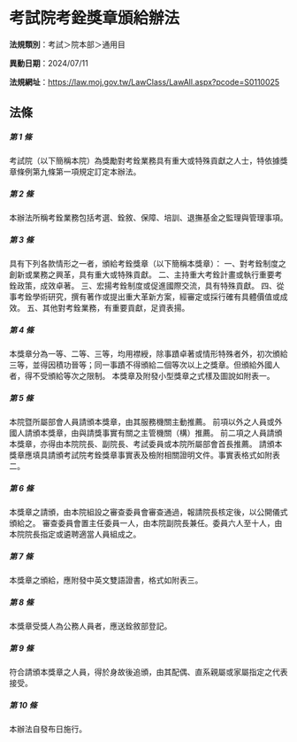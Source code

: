# 考試院考銓獎章頒給辦法

**法規類別**：考試＞院本部＞通用目

**異動日期**：2024/07/11  

**法規網址**：https://law.moj.gov.tw/LawClass/LawAll.aspx?pcode=S0110025





## 法條
##### 第 1 條
考試院（以下簡稱本院）為獎勵對考銓業務具有重大或特殊貢獻之人士，特依據獎章條例第九條第一項規定訂定本辦法。

##### 第 2 條
本辦法所稱考銓業務包括考選、銓敘、保障、培訓、退撫基金之監理與管理事項。

##### 第 3 條
具有下列各款情形之一者，頒給考銓獎章（以下簡稱本獎章）：
一、對考銓制度之創新或業務之興革，具有重大或特殊貢獻。
二、主持重大考銓計畫或執行重要考銓政策，成效卓著。
三、宏揚考銓制度或促進國際交流，具有特殊貢獻。
四、從事考銓學術研究，撰有著作或提出重大革新方案，經審定或採行確有具體價值或成效。
五、其他對考銓業務，有重要貢獻，足資表揚。

##### 第 4 條
本獎章分為一等、二等、三等，均用襟綬，除事蹟卓著或情形特殊者外，初次頒給三等，並得因積功晉等；同一事蹟不得頒給二個等次以上之獎章。但頒給外國人者，得不受頒給等次之限制。
本獎章及附發小型獎章之式樣及圖說如附表一。

##### 第 5 條
本院暨所屬部會人員請頒本獎章，由其服務機關主動推薦。
前項以外之人員或外國人請頒本獎章，由與請獎事實有關之主管機關（構）推薦。
前二項之人員請頒本獎章，亦得由本院院長、副院長、考試委員或本院所屬部會首長推薦。
請頒本獎章應填具請頒考試院考銓獎章事實表及檢附相關證明文件。事實表格式如附表二。

##### 第 6 條
本獎章之請頒，由本院組設之審查委員會審查通過，報請院長核定後，以公開儀式頒給之。
審查委員會置主任委員一人，由本院副院長兼任。委員六人至十人，由本院院長指定或遴聘適當人員組成之。

##### 第 7 條
本獎章之頒給，應附發中英文雙語證書，格式如附表三。

##### 第 8 條
本獎章受獎人為公務人員者，應送銓敘部登記。

##### 第 9 條
符合請頒本獎章之人員，得於身故後追頒，由其配偶、直系親屬或家屬指定之代表接受。

##### 第 10 條
本辦法自發布日施行。


